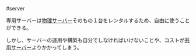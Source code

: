 #server 

専用サーバーは[物理サーバー](物理サーバー.md)そのもの１台をレンタルするため、自由に使うことができる。

しかし、サーバーの運用や構築も自分でしなければいけないことや、コストが[共用サーバー](共用サーバー.md)よりかかってしまう。